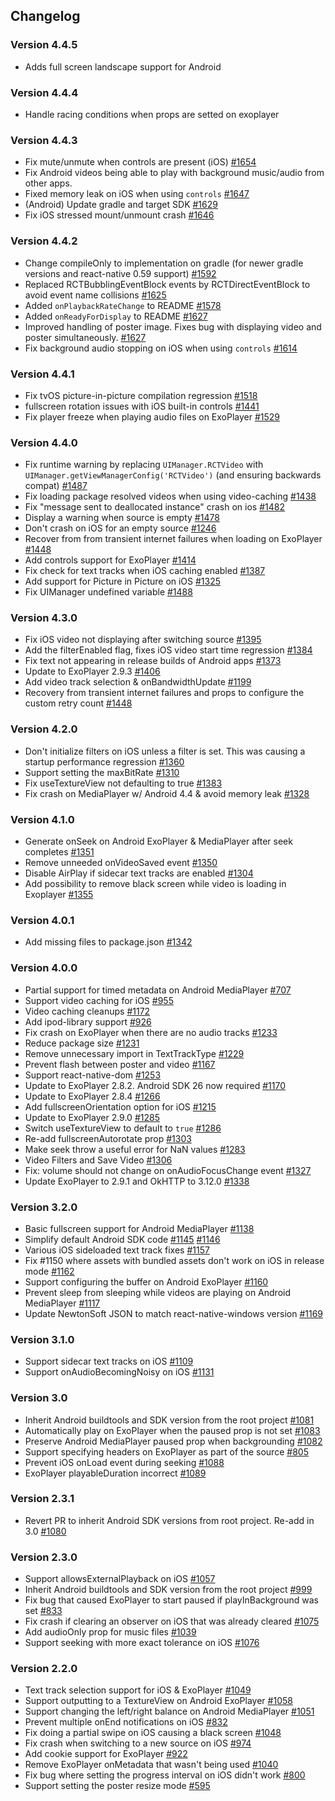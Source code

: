 ## Changelog

### Version 4.4.5

* Adds full screen landscape support for Android

### Version 4.4.4
* Handle racing conditions when props are setted on exoplayer

### Version 4.4.3
* Fix mute/unmute when controls are present (iOS) [#1654](https://github.com/react-native-community/react-native-video/pull/1654)
* Fix Android videos being able to play with background music/audio from other apps.
* Fixed memory leak on iOS when using `controls` [#1647](https://github.com/react-native-community/react-native-video/pull/1647)
* (Android) Update gradle and target SDK [#1629](https://github.com/react-native-community/react-native-video/pull/1629)
* Fix iOS stressed mount/unmount crash [#1646](https://github.com/react-native-community/react-native-video/pull/1646)

### Version 4.4.2
* Change compileOnly to implementation on gradle (for newer gradle versions and react-native 0.59 support) [#1592](https://github.com/react-native-community/react-native-video/pull/1592)
* Replaced RCTBubblingEventBlock events by RCTDirectEventBlock to avoid event name collisions [#1625](https://github.com/react-native-community/react-native-video/pull/1625)
* Added `onPlaybackRateChange` to README [#1578](https://github.com/react-native-community/react-native-video/pull/1578)
* Added `onReadyForDisplay` to README [#1627](https://github.com/react-native-community/react-native-video/pull/1627)
* Improved handling of poster image. Fixes bug with displaying video and poster simultaneously. [#1627](https://github.com/react-native-community/react-native-video/pull/1627)
* Fix background audio stopping on iOS when using `controls` [#1614](https://github.com/react-native-community/react-native-video/pull/1614)

### Version 4.4.1
* Fix tvOS picture-in-picture compilation regression [#1518](https://github.com/react-native-community/react-native-video/pull/1518)
* fullscreen rotation issues with iOS built-in controls [#1441](https://github.com/react-native-community/react-native-video/pull/1441)
* Fix player freeze when playing audio files on ExoPlayer [#1529](https://github.com/react-native-community/react-native-video/pull/1529)

### Version 4.4.0
* Fix runtime warning by replacing `UIManager.RCTVideo` with `UIManager.getViewManagerConfig('RCTVideo')` (and ensuring backwards compat) [#1487](https://github.com/react-native-community/react-native-video/pull/1487)
* Fix loading package resolved videos when using video-caching [#1438](https://github.com/react-native-community/react-native-video/pull/1438)
* Fix "message sent to deallocated instance" crash on ios [#1482](https://github.com/react-native-community/react-native-video/pull/1482)
* Display a warning when source is empty [#1478](https://github.com/react-native-community/react-native-video/pull/1478)
* Don't crash on iOS for an empty source [#1246](https://github.com/react-native-community/react-native-video/pull/1246)
* Recover from from transient internet failures when loading on ExoPlayer [#1448](https://github.com/react-native-community/react-native-video/pull/1448)
* Add controls support for ExoPlayer [#1414](https://github.com/react-native-community/react-native-video/pull/1414)
* Fix check for text tracks when iOS caching enabled [#1387](https://github.com/react-native-community/react-native-video/pull/1387)
* Add support for Picture in Picture on iOS [#1325](https://github.com/react-native-community/react-native-video/pull/1325)
* Fix UIManager undefined variable [#1488](https://github.com/react-native-community/react-native-video/pull/1488)

### Version 4.3.0
* Fix iOS video not displaying after switching source [#1395](https://github.com/react-native-community/react-native-video/pull/1395)
* Add the filterEnabled flag, fixes iOS video start time regression [#1384](https://github.com/react-native-community/react-native-video/pull/1384)
* Fix text not appearing in release builds of Android apps [#1373](https://github.com/react-native-community/react-native-video/pull/1373)
* Update to ExoPlayer 2.9.3 [#1406](https://github.com/react-native-community/react-native-video/pull/1406)
* Add video track selection & onBandwidthUpdate [#1199](https://github.com/react-native-community/react-native-video/pull/1199)
* Recovery from transient internet failures and props to configure the custom retry count [#1448](https://github.com/react-native-community/react-native-video/pull/1448)

### Version 4.2.0
* Don't initialize filters on iOS unless a filter is set. This was causing a startup performance regression [#1360](https://github.com/react-native-community/react-native-video/pull/1360)
* Support setting the maxBitRate [#1310](https://github.com/react-native-community/react-native-video/pull/1310)
* Fix useTextureView not defaulting to true [#1383](https://github.com/react-native-community/react-native-video/pull/1383)
* Fix crash on MediaPlayer w/ Android 4.4 & avoid memory leak [#1328](https://github.com/react-native-community/react-native-video/pull/1328)

### Version 4.1.0
* Generate onSeek on Android ExoPlayer & MediaPlayer after seek completes [#1351](https://github.com/react-native-community/react-native-video/pull/1351)
* Remove unneeded onVideoSaved event [#1350](https://github.com/react-native-community/react-native-video/pull/1350)
* Disable AirPlay if sidecar text tracks are enabled [#1304](https://github.com/react-native-community/react-native-video/pull/1304)
* Add possibility to remove black screen while video is loading in Exoplayer [#1355](https://github.com/react-native-community/react-native-video/pull/1355)

### Version 4.0.1
* Add missing files to package.json [#1342](https://github.com/react-native-community/react-native-video/pull/1342)

### Version 4.0.0
* Partial support for timed metadata on Android MediaPlayer [#707](https://github.com/react-native-community/react-native-video/pull/707)
* Support video caching for iOS [#955](https://github.com/react-native-community/react-native-video/pull/955)
* Video caching cleanups [#1172](https://github.com/react-native-community/react-native-video/pull/1172)
* Add ipod-library support [#926](https://github.com/react-native-community/react-native-video/pull/926/files)
* Fix crash on ExoPlayer when there are no audio tracks [#1233](https://github.com/react-native-community/react-native-video/pull/1233)
* Reduce package size [#1231](https://github.com/react-native-community/react-native-video/pull/1231)
* Remove unnecessary import in TextTrackType [#1229](https://github.com/react-native-community/react-native-video/pull/1229)
* Prevent flash between poster and video [#1167](https://github.com/react-native-community/react-native-video/pull/1167)
* Support react-native-dom [#1253](https://github.com/react-native-community/react-native-video/pull/1253)
* Update to ExoPlayer 2.8.2. Android SDK 26 now required [#1170](https://github.com/react-native-community/react-native-video/pull/1170)
* Update to ExoPlayer 2.8.4 [#1266](https://github.com/react-native-community/react-native-video/pull/1266)
* Add fullscreenOrientation option for iOS [#1215](https://github.com/react-native-community/react-native-video/pull/1215)
* Update to ExoPlayer 2.9.0 [#1285](https://github.com/react-native-community/react-native-video/pull/1285)
* Switch useTextureView to default to `true` [#1286](https://github.com/react-native-community/react-native-video/pull/1286)
* Re-add fullscreenAutorotate prop [#1303](https://github.com/react-native-community/react-native-video/pull/1303)
* Make seek throw a useful error for NaN values [#1283](https://github.com/react-native-community/react-native-video/pull/1283)
* Video Filters and Save Video [#1306](https://github.com/react-native-community/react-native-video/pull/1306)
* Fix: volume should not change on onAudioFocusChange event [#1327](https://github.com/react-native-community/react-native-video/pull/1327)
* Update ExoPlayer to 2.9.1 and OkHTTP to 3.12.0 [#1338](https://github.com/react-native-community/react-native-video/pull/1338)

### Version 3.2.0
* Basic fullscreen support for Android MediaPlayer [#1138](https://github.com/react-native-community/react-native-video/pull/1138)
* Simplify default Android SDK code [#1145](https://github.com/react-native-community/react-native-video/pull/1145) [#1146](https://github.com/react-native-community/react-native-video/pull/1146)
* Various iOS sideloaded text track fixes [#1157](https://github.com/react-native-community/react-native-video/pull/1157)
* Fix #1150 where assets with bundled assets don't work on iOS in release mode [#1162](https://github.com/react-native-community/react-native-video/pull/1162)
* Support configuring the buffer on Android ExoPlayer [#1160](https://github.com/react-native-community/react-native-video/pull/1160)
* Prevent sleep from sleeping while videos are playing on Android MediaPlayer [#1117](https://github.com/react-native-community/react-native-video/pull/1117)
* Update NewtonSoft JSON to match react-native-windows version [#1169](https://github.com/react-native-community/react-native-video/pull/1169)

### Version 3.1.0
* Support sidecar text tracks on iOS [#1109](https://github.com/react-native-community/react-native-video/pull/1109)
* Support onAudioBecomingNoisy on iOS [#1131](https://github.com/react-native-community/react-native-video/pull/1131)

### Version 3.0
* Inherit Android buildtools and SDK version from the root project [#1081](https://github.com/react-native-community/react-native-video/pull/1081)
* Automatically play on ExoPlayer when the paused prop is not set [#1083](https://github.com/react-native-community/react-native-video/pull/1083)
* Preserve Android MediaPlayer paused prop when backgrounding [#1082](https://github.com/react-native-community/react-native-video/pull/1082)
* Support specifying headers on ExoPlayer as part of the source [#805](https://github.com/react-native-community/react-native-video/pull/805)
* Prevent iOS onLoad event during seeking [#1088](https://github.com/react-native-community/react-native-video/pull/1088)
* ExoPlayer playableDuration incorrect [#1089](https://github.com/react-native-community/react-native-video/pull/1089)

### Version 2.3.1
* Revert PR to inherit Android SDK versions from root project. Re-add in 3.0 [#1080](https://github.com/react-native-community/react-native-video/pull/1080)

### Version 2.3.0
* Support allowsExternalPlayback on iOS [#1057](https://github.com/react-native-community/react-native-video/pull/1057)
* Inherit Android buildtools and SDK version from the root project [#999](https://github.com/react-native-community/react-native-video/pull/999)
* Fix bug that caused ExoPlayer to start paused if playInBackground was set [#833](https://github.com/react-native-community/react-native-video/pull/833)
* Fix crash if clearing an observer on iOS that was already cleared [#1075](https://github.com/react-native-community/react-native-video/pull/1075)
* Add audioOnly prop for music files [#1039](https://github.com/react-native-community/react-native-video/pull/1039)
* Support seeking with more exact tolerance on iOS [#1076](https://github.com/react-native-community/react-native-video/pull/1076)

### Version 2.2.0
* Text track selection support for iOS & ExoPlayer [#1049](https://github.com/react-native-community/react-native-video/pull/1049)
* Support outputting to a TextureView on Android ExoPlayer [#1058](https://github.com/react-native-community/react-native-video/pull/1058)
* Support changing the left/right balance on Android MediaPlayer [#1051](https://github.com/react-native-community/react-native-video/pull/1051)
* Prevent multiple onEnd notifications on iOS [#832](https://github.com/react-native-community/react-native-video/pull/832)
* Fix doing a partial swipe on iOS causing a black screen [#1048](https://github.com/react-native-community/react-native-video/pull/1048)
* Fix crash when switching to a new source on iOS [#974](https://github.com/react-native-community/react-native-video/pull/974)
* Add cookie support for ExoPlayer [#922](https://github.com/react-native-community/react-native-video/pull/922)
* Remove ExoPlayer onMetadata that wasn't being used [#1040](https://github.com/react-native-community/react-native-video/pull/1040)
* Fix bug where setting the progress interval on iOS didn't work [#800](https://github.com/react-native-community/react-native-video/pull/800)
* Support setting the poster resize mode [#595](https://github.com/react-native-community/react-native-video/pull/595)
